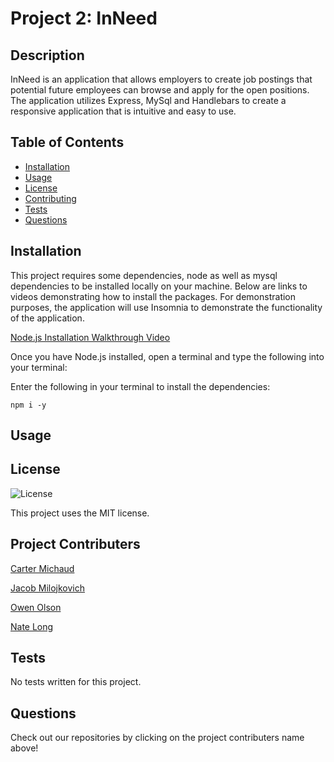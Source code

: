 # Project 2: InNeed

## Description

InNeed is an application that allows employers to create job postings that potential future employees can browse and apply for the open positions. The application utilizes Express, MySql and Handlebars to create a responsive application that is intuitive and easy to use.

## Table of Contents
- [Installation](#installation)
- [Usage](#usage)
- [License](#license)
- [Contributing](#contributing)
- [Tests](#tests)
- [Questions](#questions)

## Installation
This project requires some dependencies, node as well as mysql dependencies to be installed locally on your machine. Below are links to videos demonstrating how to install the packages. For demonstration purposes, the application will use Insomnia to demonstrate the functionality of the application.

[Node.js Installation Walkthrough Video](https://youtu.be/q5uAZbd4r3I)  

Once you have Node.js installed, open a terminal and type the following into your terminal:

Enter the following in your terminal to install the dependencies:
```
npm i -y
```

## Usage


## License

![License](https://img.shields.io/badge/License-MIT-brightgreen.svg)


This project uses the MIT license.

## Project Contributers

[Carter Michaud](https://github.com/Cmeesh11)

[Jacob Milojkovich]()

[Owen Olson]()

[Nate Long](https://github.com/Tunestring)


## Tests

No tests written for this project.

## Questions

Check out our repositories by clicking on the project contributers name above!